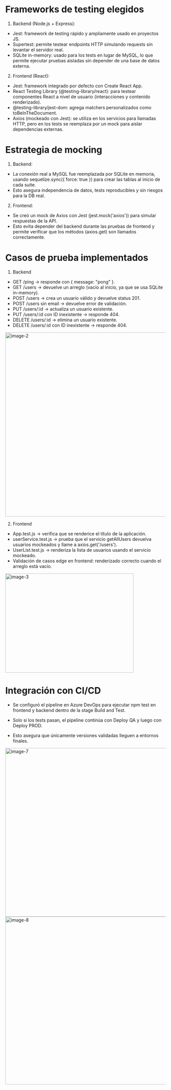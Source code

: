 # Frameworks de testing elegidos

1. Backend (Node.js + Express):
- Jest: framework de testing rápido y ampliamente usado en proyectos JS.
- Supertest: permite testear endpoints HTTP simulando requests sin levantar el servidor real.
- SQLite in-memory: usado para los tests en lugar de MySQL, lo que permite ejecutar pruebas aisladas sin depender de una base de datos externa.

2. Frontend (React):
- Jest: framework integrado por defecto con Create React App.
- React Testing Library (@testing-library/react): para testear componentes React a nivel de usuario (interacciones y contenido renderizado).
- @testing-library/jest-dom: agrega matchers personalizados como toBeInTheDocument.
- Axios (mockeado con Jest): se utiliza en los servicios para llamadas HTTP, pero en los tests se reemplaza por un mock para aislar dependencias externas.

# Estrategia de mocking

1. Backend:
- La conexión real a MySQL fue reemplazada por SQLite en memoria, usando sequelize.sync({ force: true }) para crear las tablas al inicio de cada suite.
- Esto asegura independencia de datos, tests reproducibles y sin riesgos para la DB real.

2. Frontend:
- Se creó un mock de Axios con Jest (jest.mock('axios')) para simular respuestas de la API.
- Esto evita depender del backend durante las pruebas de frontend y permite verificar que los métodos (axios.get) son llamados correctamente.

# Casos de prueba implementados
1. Backend
- GET /ping → responde con { message: "pong" }.
- GET /users → devuelve un arreglo (vacío al inicio, ya que se usa SQLite in-memory).
- POST /users → crea un usuario válido y devuelve status 201.
- POST /users sin email → devuelve error de validación.
- PUT /users/:id → actualiza un usuario existente.
- PUT /users/:id con ID inexistente → responde 404.
- DELETE /users/:id → elimina un usuario existente.
- DELETE /users/:id con ID inexistente → responde 404.

<img width="894" height="577" alt="image-2" src="https://github.com/user-attachments/assets/df49d20e-5326-4c83-9d1f-43c579073df4" />

2. Frontend
- App.test.js → verifica que se renderice el título de la aplicación.
- userService.test.js → prueba que el servicio getAllUsers devuelva usuarios mockeados y llame a axios.get('/users').
- UserList.test.js → renderiza la lista de usuarios usando el servicio mockeado.
- Validación de casos edge en frontend: renderizado correcto cuando el arreglo está vacío.

<img width="403" height="311" alt="image-3" src="https://github.com/user-attachments/assets/a31a00d8-8992-4d51-98c3-e97d5aaadf2c" />



# Integración con CI/CD

- Se configuró el pipeline en Azure DevOps para ejecutar npm test en frontend y backend dentro de la stage Build and Test.

- Solo si los tests pasan, el pipeline continúa con Deploy QA y luego con Deploy PROD.

- Esto asegura que únicamente versiones validadas lleguen a entornos finales.

<img width="770" height="528" alt="image-7" src="https://github.com/user-attachments/assets/b74a09a6-892b-4f2b-a8af-a1700a527499" />


<img width="767" height="526" alt="image-8" src="https://github.com/user-attachments/assets/bc28789c-0556-453b-918f-43d86e7e0fc8" />

